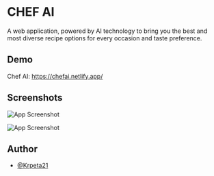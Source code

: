 
# CHEF AI

A web application, powered by AI technology to bring you the best and most diverse recipe options for every occasion and taste preference.


## Demo

Chef AI: https://chefai.netlify.app/


## Screenshots

![App Screenshot](https://i.postimg.cc/g2PFpvNv/CHEFAI1.png)

![App Screenshot](https://i.postimg.cc/mgNxgt5K/CHEFAI2.png)

## Author

- [@Krpeta21](https://github.com/Krpeta21)

